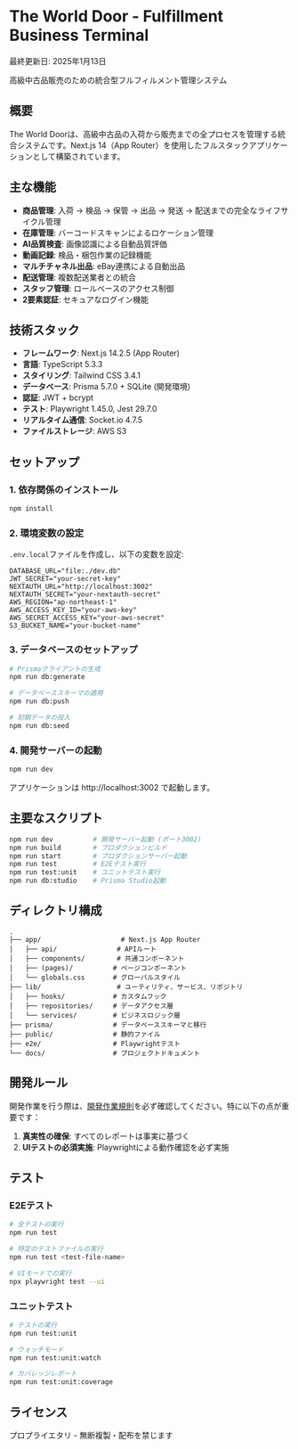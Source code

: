 # The World Door - Fulfillment Business Terminal

最終更新日: 2025年1月13日

高級中古品販売のための統合型フルフィルメント管理システム

## 概要

The World Doorは、高級中古品の入荷から販売までの全プロセスを管理する統合システムです。Next.js 14（App Router）を使用したフルスタックアプリケーションとして構築されています。

## 主な機能

- **商品管理**: 入荷 → 検品 → 保管 → 出品 → 発送 → 配送までの完全なライフサイクル管理
- **在庫管理**: バーコードスキャンによるロケーション管理
- **AI品質検査**: 画像認識による自動品質評価
- **動画記録**: 検品・梱包作業の記録機能
- **マルチチャネル出品**: eBay連携による自動出品
- **配送管理**: 複数配送業者との統合
- **スタッフ管理**: ロールベースのアクセス制御
- **2要素認証**: セキュアなログイン機能

## 技術スタック

- **フレームワーク**: Next.js 14.2.5 (App Router)
- **言語**: TypeScript 5.3.3
- **スタイリング**: Tailwind CSS 3.4.1
- **データベース**: Prisma 5.7.0 + SQLite (開発環境)
- **認証**: JWT + bcrypt
- **テスト**: Playwright 1.45.0, Jest 29.7.0
- **リアルタイム通信**: Socket.io 4.7.5
- **ファイルストレージ**: AWS S3

## セットアップ

### 1. 依存関係のインストール

```bash
npm install
```

### 2. 環境変数の設定

`.env.local`ファイルを作成し、以下の変数を設定:

```env
DATABASE_URL="file:./dev.db"
JWT_SECRET="your-secret-key"
NEXTAUTH_URL="http://localhost:3002"
NEXTAUTH_SECRET="your-nextauth-secret"
AWS_REGION="ap-northeast-1"
AWS_ACCESS_KEY_ID="your-aws-key"
AWS_SECRET_ACCESS_KEY="your-aws-secret"
S3_BUCKET_NAME="your-bucket-name"
```

### 3. データベースのセットアップ

```bash
# Prismaクライアントの生成
npm run db:generate

# データベーススキーマの適用
npm run db:push

# 初期データの投入
npm run db:seed
```

### 4. 開発サーバーの起動

```bash
npm run dev
```

アプリケーションは http://localhost:3002 で起動します。

## 主要なスクリプト

```bash
npm run dev          # 開発サーバー起動 (ポート3002)
npm run build        # プロダクションビルド
npm run start        # プロダクションサーバー起動
npm run test         # E2Eテスト実行
npm run test:unit    # ユニットテスト実行
npm run db:studio    # Prisma Studio起動
```

## ディレクトリ構成

```
.
├── app/                    # Next.js App Router
│   ├── api/               # APIルート
│   ├── components/        # 共通コンポーネント
│   ├── (pages)/          # ページコンポーネント
│   └── globals.css       # グローバルスタイル
├── lib/                   # ユーティリティ、サービス、リポジトリ
│   ├── hooks/            # カスタムフック
│   ├── repositories/     # データアクセス層
│   └── services/         # ビジネスロジック層
├── prisma/               # データベーススキーマと移行
├── public/               # 静的ファイル
├── e2e/                  # Playwrightテスト
└── docs/                 # プロジェクトドキュメント
```

## 開発ルール

開発作業を行う際は、[開発作業規則](./開発作業規則.md)を必ず確認してください。特に以下の点が重要です：

1. **真実性の確保**: すべてのレポートは事実に基づく
2. **UIテストの必須実施**: Playwrightによる動作確認を必ず実施

## テスト

### E2Eテスト

```bash
# 全テストの実行
npm run test

# 特定のテストファイルの実行
npm run test <test-file-name>

# UIモードでの実行
npx playwright test --ui
```

### ユニットテスト

```bash
# テストの実行
npm run test:unit

# ウォッチモード
npm run test:unit:watch

# カバレッジレポート
npm run test:unit:coverage
```

## ライセンス

プロプライエタリ - 無断複製・配布を禁じます

